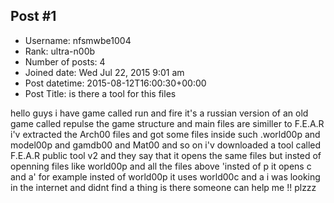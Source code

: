 ## Post #1
- Username: nfsmwbe1004
- Rank: ultra-n00b
- Number of posts: 4
- Joined date: Wed Jul 22, 2015 9:01 am
- Post datetime: 2015-08-12T16:00:30+00:00
- Post Title: is there a tool for this files

hello guys 
i have game called run and fire it's a russian version of an old game called repulse 
the game structure and main files are similler to F.E.A.R 
i'v extracted the Arch00 files and got some files inside such 
.world00p and model00p and gamdb00 and Mat00 and so on 
i'v downloaded a tool called F.E.A.R public tool v2 and they say that it opens the same files but insted of openning files like world00p and all the files above 'insted of p it opens c and a' for example insted of world00p it uses world00c and a 
i was looking in the internet and didnt find a thing is there someone can help me !! plzzz
